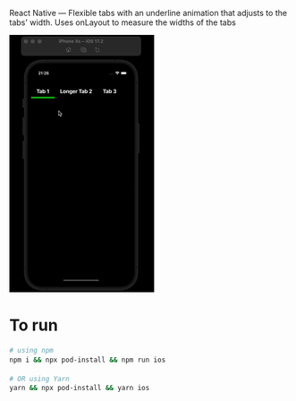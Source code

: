 React Native — Flexible tabs with an underline animation that adjusts to the tabs' width. Uses onLayout to measure the widths of the tabs

![hero.gif](./hero.gif)

# To run

```bash
# using npm
npm i && npx pod-install && npm run ios

# OR using Yarn
yarn && npx pod-install && yarn ios
```
